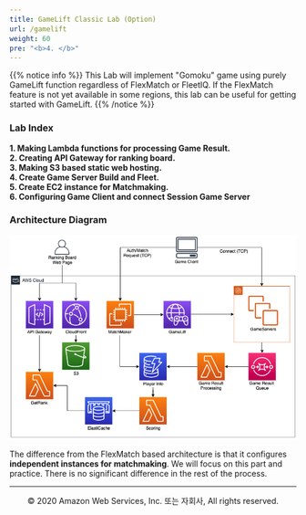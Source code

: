```yaml
---
title: GameLift Classic Lab (Option)
url: /gamelift
weight: 60
pre: "<b>4. </b>"
---
```


{{% notice info %}}
This Lab will implement "Gomoku" game using purely GameLift function regardless of FlexMatch or FleetIQ. If the FlexMatch feature is not yet available in some regions, this lab can be useful for getting started with GameLift.
{{% /notice %}}

### Lab Index
**1. Making Lambda functions for processing Game Result.**    
**2. Creating API Gateway for ranking board.**    
**3. Making S3 based static web hosting.**    
**4. Create Game Server Build and Fleet.**    
**5. Create EC2 instance for Matchmaking.**    
**6. Configuring Game Client and connect Session Game Server**    


### Architecture Diagram

![Architecture](./images/Architecture.png)

The difference from the FlexMatch based architecture is that it configures **independent instances for matchmaking**. We will focus on this part and practice. There is no significant difference in the rest of the process.

---
<p align="center">
© 2020 Amazon Web Services, Inc. 또는 자회사, All rights reserved.
</p>
